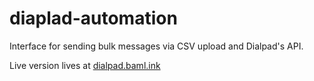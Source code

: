 # diaplad-automation
Interface for sending bulk messages via CSV upload and Dialpad's API.

Live version lives at [dialpad.baml.ink](https://dialpad.baml.ink)
